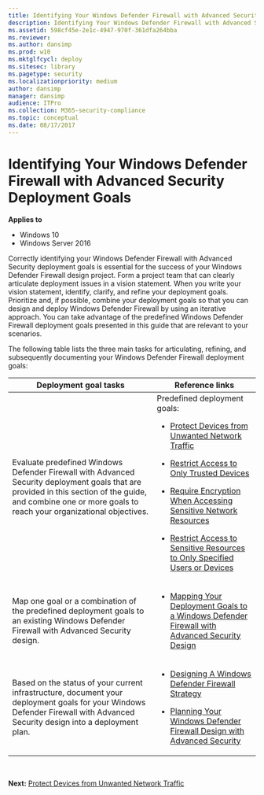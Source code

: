 ```yaml
---
title: Identifying Your Windows Defender Firewall with Advanced Security Deployment Goals (Windows 10)
description: Identifying Your Windows Defender Firewall with Advanced Security Deployment Goals
ms.assetid: 598cf45e-2e1c-4947-970f-361dfa264bba
ms.reviewer: 
ms.author: dansimp
ms.prod: w10
ms.mktglfcycl: deploy
ms.sitesec: library
ms.pagetype: security
ms.localizationpriority: medium
author: dansimp
manager: dansimp
audience: ITPro
ms.collection: M365-security-compliance
ms.topic: conceptual
ms.date: 08/17/2017
---
```


# Identifying Your Windows Defender Firewall with Advanced Security Deployment Goals

**Applies to**
-   Windows 10
-   Windows Server 2016

Correctly identifying your Windows Defender Firewall with Advanced Security deployment goals is essential for the success of your Windows Defender Firewall design project. Form a project team that can clearly articulate deployment issues in a vision statement. When you write your vision statement, identify, clarify, and refine your deployment goals. Prioritize and, if possible, combine your deployment goals so that you can design and deploy Windows Defender Firewall by using an iterative approach. You can take advantage of the predefined Windows Defender Firewall deployment goals presented in this guide that are relevant to your scenarios.

The following table lists the three main tasks for articulating, refining, and subsequently documenting your Windows Defender Firewall deployment goals:

| Deployment goal tasks | Reference links |
| --- | --- |
| Evaluate predefined Windows Defender Firewall with Advanced Security deployment goals that are provided in this section of the guide, and combine one or more goals to reach your organizational objectives. | Predefined deployment goals:  <p><ul><li>[Protect Devices from Unwanted Network Traffic](protect-devices-from-unwanted-network-traffic.md)</li><p><li>[Restrict Access to Only Trusted Devices](restrict-access-to-only-trusted-devices.md)</li> <p><li>[Require Encryption When Accessing Sensitive Network Resources](require-encryption-when-accessing-sensitive-network-resources.md)</li> <p><li>[Restrict Access to Sensitive Resources to Only Specified Users or Devices](restrict-access-to-only-specified-users-or-devices.md)</li></ul>
| Map one goal or a combination of the predefined deployment goals to an existing Windows Defender Firewall with Advanced Security design. | <ul><li>[Mapping Your Deployment Goals to a Windows Defender Firewall with Advanced Security Design](mapping-your-deployment-goals-to-a-windows-firewall-with-advanced-security-design.md)</li></ul>
| Based on the status of your current infrastructure, document your deployment goals for your Windows Defender Firewall with Advanced Security design into a deployment plan. | <ul><li>[Designing A Windows Defender Firewall Strategy](designing-a-windows-firewall-with-advanced-security-strategy.md)</li> <p><li>[Planning Your Windows Defender Firewall Design with Advanced Security](planning-your-windows-firewall-with-advanced-security-design.md)</li></ul>
<br />

**Next:** [Protect Devices from Unwanted Network Traffic](protect-devices-from-unwanted-network-traffic.md)
